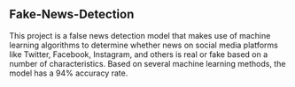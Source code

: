 ## Fake-News-Detection
This project is a false news detection model that makes use of machine learning algorithms to determine whether news on social media platforms like Twitter, Facebook, Instagram, and others is real or fake based on a number of characteristics. Based on several machine learning methods, the model has a 94% accuracy rate.
